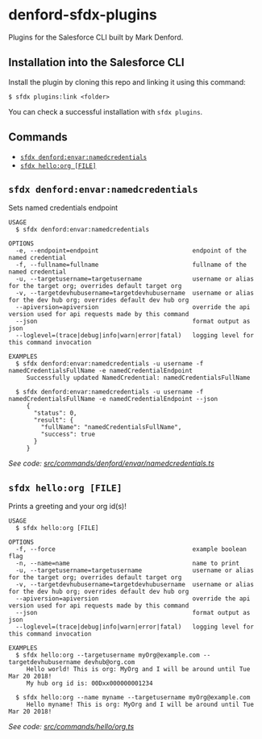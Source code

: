 # denford-sfdx-plugins

Plugins for the Salesforce CLI built by Mark Denford.

## Installation into the Salesforce CLI

Install the plugin by cloning this repo and linking it using this command:

```sh-session
$ sfdx plugins:link <folder>
```

You can check a successful installation with `sfdx plugins`.

<!-- install -->

## Commands

<!-- commands -->
* [`sfdx denford:envar:namedcredentials`](#sfdx-denfordenvarnamedcredentials)
* [`sfdx hello:org [FILE]`](#sfdx-helloorg-file)

## `sfdx denford:envar:namedcredentials`

Sets named credentials endpoint

```
USAGE
  $ sfdx denford:envar:namedcredentials

OPTIONS
  -e, --endpoint=endpoint                          endpoint of the named credential
  -f, --fullname=fullname                          fullname of the named credential
  -u, --targetusername=targetusername              username or alias for the target org; overrides default target org
  -v, --targetdevhubusername=targetdevhubusername  username or alias for the dev hub org; overrides default dev hub org
  --apiversion=apiversion                          override the api version used for api requests made by this command
  --json                                           format output as json
  --loglevel=(trace|debug|info|warn|error|fatal)   logging level for this command invocation

EXAMPLES
  $ sfdx denford:envar:namedcredentials -u username -f namedCredentialsFullName -e namedCredentialEndpoint
     Successfully updated NamedCredential: namedCredentialsFullName
  
  $ sfdx denford:envar:namedcredentials -u username -f namedCredentialsFullName -e namedCredentialEndpoint --json
     {
       "status": 0,
       "result": {
         "fullName": "namedCredentialsFullName",
         "success": true
       }
     }
```

_See code: [src/commands/denford/envar/namedcredentials.ts](https://github.com/denford/denford-sfdx-plugins/blob/v0.0.1/src/commands/denford/envar/namedcredentials.ts)_

## `sfdx hello:org [FILE]`

Prints a greeting and your org id(s)!

```
USAGE
  $ sfdx hello:org [FILE]

OPTIONS
  -f, --force                                      example boolean flag
  -n, --name=name                                  name to print
  -u, --targetusername=targetusername              username or alias for the target org; overrides default target org
  -v, --targetdevhubusername=targetdevhubusername  username or alias for the dev hub org; overrides default dev hub org
  --apiversion=apiversion                          override the api version used for api requests made by this command
  --json                                           format output as json
  --loglevel=(trace|debug|info|warn|error|fatal)   logging level for this command invocation

EXAMPLES
  $ sfdx hello:org --targetusername myOrg@example.com --targetdevhubusername devhub@org.com
     Hello world! This is org: MyOrg and I will be around until Tue Mar 20 2018!
     My hub org id is: 00Dxx000000001234
  
  $ sfdx hello:org --name myname --targetusername myOrg@example.com
     Hello myname! This is org: MyOrg and I will be around until Tue Mar 20 2018!
```

_See code: [src/commands/hello/org.ts](https://github.com/denford/denford-sfdx-plugins/blob/v0.0.1/src/commands/hello/org.ts)_
<!-- commandsstop -->
